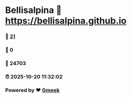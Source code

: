 # Bellisalpina :link: https://bellisalpina.github.io 
### :page_facing_up: [21](https://bellisalpina.github.io/tag.html) 
### :speech_balloon: 0 
### :hibiscus: 24703 
### :alarm_clock: 2025-10-20 11:32:02 
### Powered by :heart: [Gmeek](https://github.com/Meekdai/Gmeek)
